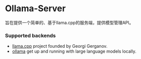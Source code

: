 # Ollama-Server

旨在提供一个简单的、基于llama.cpp的服务端，提供模型管理API。

### Supported backends 
- [llama.cpp](https://github.com/ggerganov/llama.cpp) project founded by Georgi Gerganov.
- [ollama](https://github.com/ollama/ollama) get up and running with large language models locally.
